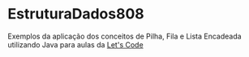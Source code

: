 # EstruturaDados808
Exemplos da aplicação dos conceitos de Pilha, Fila e Lista Encadeada utilizando Java para aulas da <a href="https://letscode.com.br/">Let's Code<a/>
